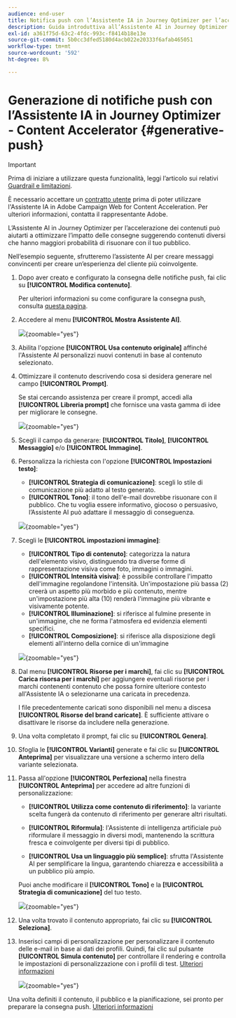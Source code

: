 ```yaml
---
audience: end-user
title: Notifica push con l’Assistente IA in Journey Optimizer per l’accelerazione dei contenuti
description: Guida introduttiva all’Assistente AI in Journey Optimizer per l’accelerazione dei contenuti
exl-id: a361f75d-63c2-4fdc-993c-f8414b18e13e
source-git-commit: 5b0cc3dfed5180d4acb022e20333f6afab465051
workflow-type: tm+mt
source-wordcount: '592'
ht-degree: 8%

---
```


# Generazione di notifiche push con l’Assistente IA in Journey Optimizer - Content Accelerator  {#generative-push}

>[!IMPORTANT]
>
>Prima di iniziare a utilizzare questa funzionalità, leggi l’articolo sui relativi [Guardrail e limitazioni](generative-gs.md#generative-guardrails).
></br>
>
>È necessario accettare un [contratto utente](https://www.adobe.com/legal/licenses-terms/adobe-dx-gen-ai-user-guidelines.html) prima di poter utilizzare l&#39;Assistente IA in Adobe Campaign Web for Content Acceleration. Per ulteriori informazioni, contatta il rappresentante Adobe.

L’Assistente AI in Journey Optimizer per l’accelerazione dei contenuti può aiutarti a ottimizzare l’impatto delle consegne suggerendo contenuti diversi che hanno maggiori probabilità di risuonare con il tuo pubblico.

Nell’esempio seguente, sfrutteremo l’assistente AI per creare messaggi convincenti per creare un’esperienza del cliente più coinvolgente.

1. Dopo aver creato e configurato la consegna delle notifiche push, fai clic su **[!UICONTROL Modifica contenuto]**.

   Per ulteriori informazioni su come configurare la consegna push, consulta [questa pagina](../push/create-push.md).

1. Accedere al menu **[!UICONTROL Mostra Assistente AI]**.

   ![](assets/push-genai-1.png){zoomable="yes"}

1. Abilita l&#39;opzione **[!UICONTROL Usa contenuto originale]** affinché l&#39;Assistente AI personalizzi nuovi contenuti in base al contenuto selezionato.

1. Ottimizzare il contenuto descrivendo cosa si desidera generare nel campo **[!UICONTROL Prompt]**.

   Se stai cercando assistenza per creare il prompt, accedi alla **[!UICONTROL Libreria prompt]** che fornisce una vasta gamma di idee per migliorare le consegne.

   ![](assets/push-genai-2.png){zoomable="yes"}

1. Scegli il campo da generare: **[!UICONTROL Titolo]**, **[!UICONTROL Messaggio]** e/o **[!UICONTROL Immagine]**.

1. Personalizza la richiesta con l&#39;opzione **[!UICONTROL Impostazioni testo]**:

   * **[!UICONTROL Strategia di comunicazione]**: scegli lo stile di comunicazione più adatto al testo generato.
   * **[!UICONTROL Tono]**: il tono dell&#39;e-mail dovrebbe risuonare con il pubblico. Che tu voglia essere informativo, giocoso o persuasivo, l’Assistente AI può adattare il messaggio di conseguenza.

   ![](assets/push-genai-3.png){zoomable="yes"}

1. Scegli le **[!UICONTROL impostazioni immagine]**:

   * **[!UICONTROL Tipo di contenuto]**: categorizza la natura dell&#39;elemento visivo, distinguendo tra diverse forme di rappresentazione visiva come foto, immagini o immagini.
   * **[!UICONTROL Intensità visiva]**: è possibile controllare l&#39;impatto dell&#39;immagine regolandone l&#39;intensità. Un&#39;impostazione più bassa (2) creerà un aspetto più morbido e più contenuto, mentre un&#39;impostazione più alta (10) renderà l&#39;immagine più vibrante e visivamente potente.
   * **[!UICONTROL Illuminazione]**: si riferisce al fulmine presente in un&#39;immagine, che ne forma l&#39;atmosfera ed evidenzia elementi specifici.
   * **[!UICONTROL Composizione]**: si riferisce alla disposizione degli elementi all&#39;interno della cornice di un&#39;immagine

   ![](assets/push-genai-4.png){zoomable="yes"}

1. Dal menu **[!UICONTROL Risorse per i marchi]**, fai clic su **[!UICONTROL Carica risorsa per i marchi]** per aggiungere eventuali risorse per i marchi contenenti contenuto che possa fornire ulteriore contesto all&#39;Assistente IA o selezionarne una caricata in precedenza.

   I file precedentemente caricati sono disponibili nel menu a discesa **[!UICONTROL Risorse del brand caricate]**. È sufficiente attivare o disattivare le risorse da includere nella generazione.

1. Una volta completato il prompt, fai clic su **[!UICONTROL Genera]**.

1. Sfoglia le **[!UICONTROL Varianti]** generate e fai clic su **[!UICONTROL Anteprima]** per visualizzare una versione a schermo intero della variante selezionata.

1. Passa all&#39;opzione **[!UICONTROL Perfeziona]** nella finestra **[!UICONTROL Anteprima]** per accedere ad altre funzioni di personalizzazione:

   * **[!UICONTROL Utilizza come contenuto di riferimento]**: la variante scelta fungerà da contenuto di riferimento per generare altri risultati.

   * **[!UICONTROL Riformula]**: l&#39;Assistente di intelligenza artificiale può riformulare il messaggio in diversi modi, mantenendo la scrittura fresca e coinvolgente per diversi tipi di pubblico.

   * **[!UICONTROL Usa un linguaggio più semplice]**: sfrutta l&#39;Assistente AI per semplificare la lingua, garantendo chiarezza e accessibilità a un pubblico più ampio.

   Puoi anche modificare il **[!UICONTROL Tono]** e la **[!UICONTROL Strategia di comunicazione]** del tuo testo.

   ![](assets/push-genai-5.png){zoomable="yes"}

1. Una volta trovato il contenuto appropriato, fai clic su **[!UICONTROL Seleziona]**.

1. Inserisci campi di personalizzazione per personalizzare il contenuto delle e-mail in base ai dati dei profili. Quindi, fai clic sul pulsante **[!UICONTROL Simula contenuto]** per controllare il rendering e controlla le impostazioni di personalizzazione con i profili di test. [Ulteriori informazioni](../preview-test/preview-content.md)

   ![](assets/push-genai-6.png){zoomable="yes"}

Una volta definiti il contenuto, il pubblico e la pianificazione, sei pronto per preparare la consegna push. [Ulteriori informazioni](../monitor/prepare-send.md)

